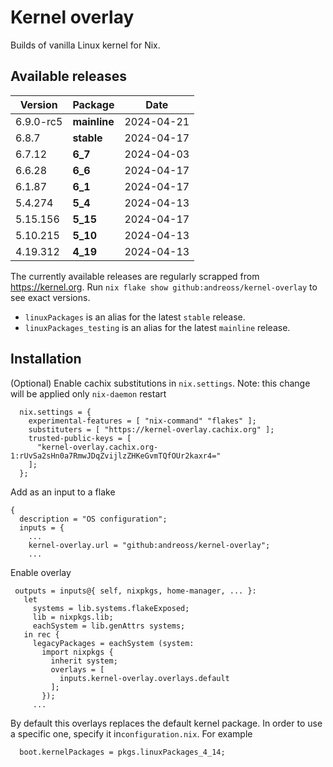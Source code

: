 # Kernel overlay

Builds of vanilla Linux kernel for Nix.

## Available releases

<!--START-->
|Version|Package|Date|
|---|---|---|
|6.9.0-rc5|<b>mainline</b>|2024-04-21|
|6.8.7|<b>stable</b>|2024-04-17|
|6.7.12|<b>6_7</b>|2024-04-03|
|6.6.28|<b>6_6</b>|2024-04-17|
|6.1.87|<b>6_1</b>|2024-04-17|
|5.4.274|<b>5_4</b>|2024-04-13|
|5.15.156|<b>5_15</b>|2024-04-17|
|5.10.215|<b>5_10</b>|2024-04-13|
|4.19.312|<b>4_19</b>|2024-04-13|
<!--END-->

The currently available releases are regularly scrapped from https://kernel.org.
Run `nix flake show github:andreoss/kernel-overlay` to see exact versions.

- `linuxPackages` is an alias for the latest `stable` release.
- `linuxPackages_testing` is an alias for the latest `mainline` release.

## Installation

(Optional) Enable cachix substitutions in `nix.settings`.
Note: this change will be applied only `nix-daemon` restart

```
  nix.settings = {
    experimental-features = [ "nix-command" "flakes" ];
    substituters = [ "https://kernel-overlay.cachix.org" ];
    trusted-public-keys = [
      "kernel-overlay.cachix.org-1:rUvSa2sHn0a7RmwJDqZvijlzZHKeGvmTQfOUr2kaxr4="
    ];
  };
```

Add as an input to a flake

```
{
  description = "OS configuration";
  inputs = {
    ...
    kernel-overlay.url = "github:andreoss/kernel-overlay";
    ...
 ```

 Enable overlay
 ```
  outputs = inputs@{ self, nixpkgs, home-manager, ... }:
    let
      systems = lib.systems.flakeExposed;
      lib = nixpkgs.lib;
      eachSystem = lib.genAttrs systems;
    in rec {
      legacyPackages = eachSystem (system:
        import nixpkgs {
          inherit system;
          overlays = [
            inputs.kernel-overlay.overlays.default
          ];
        });
      ...

```

By default this overlays replaces the default kernel package. In order to use a specific one, specify it
in`configuration.nix`. For example

```
  boot.kernelPackages = pkgs.linuxPackages_4_14;
```
